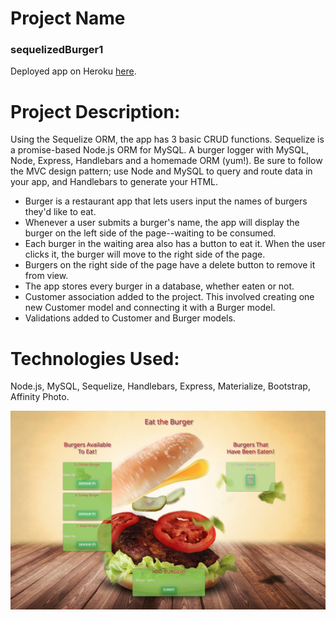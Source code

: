# Project Name

### sequelizedBurger1

Deployed app on Heroku [here](https://boiling-meadow-30076.herokuapp.com/).

# Project Description:
Using the Sequelize ORM, the app has 3 basic CRUD functions. Sequelize is a promise-based Node.js ORM for MySQL.
A burger logger with MySQL, Node, Express, Handlebars and a homemade ORM (yum!). Be sure to follow the MVC design pattern; use Node and MySQL to query and route data in your app, and Handlebars to generate your HTML.

* Burger is a restaurant app that lets users input the names of burgers they'd like to eat.
* Whenever a user submits a burger's name, the app will display the burger on the left side of the page--waiting to be consumed.
* Each burger in the waiting area also has a button to eat it. When the user clicks it, the burger will move to the right side of the page.
* Burgers on the right side of the page have a delete button to remove it from view.
* The app stores every burger in a database, whether eaten or not.
* Customer association added to the project. This involved creating one new Customer model and connecting it with a Burger model.
* Validations added to Customer and Burger models.

# Technologies Used: 

Node.js, MySQL, Sequelize, Handlebars, Express, Materialize, Bootstrap, Affinity Photo. 


![Screen Shot](public/assets/images/burger.png)


